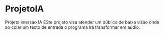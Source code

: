 # ProjetoIA
Projeto imersao IA
ESte projeto visa atender um público de baixa visão onde ao colar um texto de entrada o programa irá transformar em audio.
